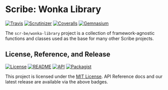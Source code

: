 # Scribe: Wonka Library

[![Travis](https://scr.be/wonka-library/travis_shield)](https://scr.be/wonka-library/travis)
[![Scrutinizer](https://scr.be/wonka-library/scrutinizer_shield)](https://scr.be/wonka-library/scrutinizer)
[![Coveralls](https://scr.be/wonka-library/coveralls_shield)](https://scr.be/wonka-library/coveralls)
[![Gemnasium](https://scr.be/wonka-library/gemnasium_shield)](https://scr.be/wonka-library/gemnasium)

The `scr-be/wonka-library` project is a collection of framework-agnostic functions and classes used as the base for many other Scribe projects.

## License, Reference, and Release

[![License](https://scr.be/wonka-library/license_shield)](https://scr.be/wonka-library/license)
[![README](https://scr.be/wonka-library/readme_shield)](https://scr.be/wonka-library/readme)
[![API](https://scr.be/wonka-library/api_shield)](https://scr.be/wonka-library/api)
[![Packagist](https://scr.be/wonka-library/packagist_shield)](https://scr.be/wonka-library/packagist)

This project is licensed under the [MIT License](https://github.com/scr-be/wonka-library/blob/master/LICENSE.md).
API Reference docs and our latest release are available via the above badges.
